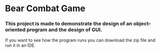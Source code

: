 # Bear Combat Game
### This project is made to demonstrate the design of an object-oriented program and the design of GUI.
If you want to see how the program runs you can download the zip file and run it in an IDE.
